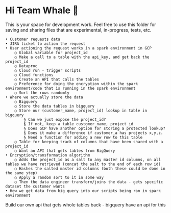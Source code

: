 # Hi Team Whale :whale2:

This is your space for development work. Feel free to use this folder for saving and sharing files that are experimental, in-progress, tests, etc.

	• Customer requests data
	• JIRA ticket to action the request
	• User actioning the request works in a spark environment in GCP
		○ Global variable for project_id 
		○ Make a call to a table with the api_key, and get back the project_id
		○ Dataproc
		○ Cloud run - trigger scripts
		○ Cloud functions
		○ Create an API that calls the tables
		○ Preference for doing the encryption within the spark environment/code that is running in the spark environment
		○ Sort the rows randomly
	• Where we actually store the data
		○ Bigquery
		○ Store the data tables in bigquery
		○ Store our (customer_name, project_id) lookup in table in bigquery
			§ Can we just expose the project_id?
			§ If not, keep a table customer_name, project_id
			§ Does GCP have another option for storing a protected lookup?
			§ Does it make a difference if customer_a has projects x,y,z. 
			§ Need a function for adding a new row to this table
		○ Table for keeping track of columns that have been shared with a project_id
		○ Want an API that gets tables from BigQuery
	• Encryption/transformation algorithm
		○ Adds the project_id as a salt to any master id columns, on all tables we have retrieved (concat the salt to the end of each row id)
		○ Hashes the salted master id columns (both these could be done in the same step)
		○ Apply a random sort to it in some way
		○ Then the data engineer transform/joins the data - gets specific dataset the customer wants
	• How we get data from big query into our scripts being ran in spark environment
Build our own api that gets whole tables back - bigquery have an api for this
